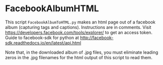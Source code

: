 # FacebookAlbumHTML
This script `FacebookAlbumToHTML.py` makes an html page out of a facebook album (capturing tags and captions).  Instructions are in comments. Visit https://developers.facebook.com/tools/explorer/ to get an access token. Guide to facebook-sdk for python at http://facebook-sdk.readthedocs.io/en/latest/api.html

Note that, in the downloaded album of .jpg files, you must eliminate leading zeros in the .jpg filenames for the html output of this script to read them.


